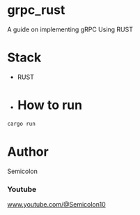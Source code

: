 # grpc_rust
A guide on implementing gRPC Using RUST

# Stack
- RUST

- # How to run
```bash
cargo run
```

# Author
Semicolon

### Youtube

www.youtube.com/@Semicolon10
